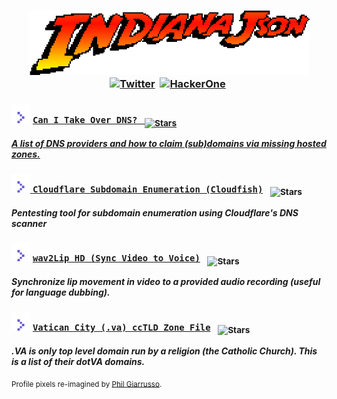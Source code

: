 <!--<p align=center><img src="json_x5.png" width=500>-->
<!--<h3 align=center><code>Well, here I am back in the rainforest.</code></h3></p>
<img src="rainforest.gif">-->
[<h3 align=center><img src='animated.gif' width="450px"/>](https://youtu.be/ClwIj3x24Q4?t=29)<br>
[![Twitter](https://img.shields.io/twitter/url/https/twitter.com/indianajson.svg?style=social&label=Follow%20%40indianajson)](https://twitter.com/indianajson)&nbsp;
[![HackerOne](https://img.shields.io/static/v1?label=HackerOne%20&message=@indianajson&color=e13e8a&logo=hackerone)](https://hackerone.com/indianajson)&nbsp;</h3><h3>
 <img src="arrow.svg" width="30px" height="30px" /> <a href="https://github.com/indianajson/can-i-take-over-dns#readme">`Can I Take Over DNS?` &nbsp; <sub>![Stars](https://img.shields.io/github/stars/indianajson/can-i-take-over-dns?label=Stars&style=social)</sub> </h3>   ***A list of DNS providers and how to claim (sub)domains via missing hosted zones.*** <h3>
 <img src="arrow.svg" width="30px" height="30px" /> <a href="https://github.com/indianajson/cloudfish#readme">`Cloudflare Subdomain Enumeration (Cloudfish)`</a> &nbsp; <sub>![Stars](https://img.shields.io/github/stars/indianajson/cloudfish?label=Stars&style=social)</h3>   ***Pentesting tool  for subdomain enumeration using Cloudflare's DNS scanner***<h3>
<img src="arrow.svg" width="30px" height="30px" /> <a href="https://github.com/indianajson/wav2lip-HD#readme">`wav2Lip HD (Sync Video to Voice)`</a> &nbsp; <sub>![Stars](https://img.shields.io/github/stars/indianajson/wav2lip-HD?label=Stars&style=social)</h3>   ***Synchronize lip movement in video to a provided audio recording  (useful for language dubbing).***<h3> 
 <img src="arrow.svg" width="30px" height="30px" />  <a href="https://github.com/indianajson/va-zone#readme">`Vatican City (.va) ccTLD Zone File`</a> &nbsp; <sub>![Stars](https://img.shields.io/github/stars/indianajson/va-zone?label=Stars&style=social)</h3>***.VA is only top level domain run by a religion (the Catholic Church). This is a list of their dotVA domains.***
 

<!--
[<!--<img src='https://raw.githubusercontent.com/indianajson/trusty-resolvers/master/cave.jpg' width="450px"/><h3> <img src="arrow.svg" width="30px" height="30px" />  `Indy's List of Trusty Resolvers` ](https://github.com/indianajson/trusty-resolvers#readme)</h3>***You need trustworthy resolvers when traveling the net, here's the list that'll keep you out of trouble.*** 

[<!--<img src='https://raw.githubusercontent.com/indianajson/trusty-resolvers/master/cave.jpg' width="450px"/><h3> <img src="arrow.svg" width="30px" height="30px" />  `Cloudflare's Master Nameserver List` ]( https://github.com/indianajson/cloudflare-nameservers/blob/main/README.md#readme)</h3>***The good old boys at Cloudflare are running way more nameservers than you thought.*** 
  -->

 
<sub>Profile pixels re-imagined by <a href="https://dribbble.com/shots/4426261-Indy-Re-Draw" target="_blank">Phil Giarrusso</a>.</sub>
